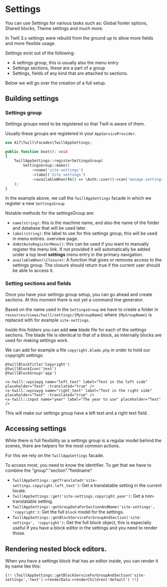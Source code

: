 # Settings

You can use Settings for various tasks such as: Global footer options, Shared blocks, Theme settings and much more.

In Twill 3.x settings were rebuild from the ground up to allow more fields and more flexible usage.

Settings exist out of the following:

- A settings group, this is usually also the menu entry
- Settings sections, these are a part of a group
- Settings, fields of any kind that are attached to sections.

Below we will go over the creation of a full setup.

## Building settings

### Settings group

Settings groups need to be registered so that Twill is aware of them.

Usually these groups are registered in your `AppServiceProvider`.

```php
use A17\Twill\Facades\TwillAppSettings;

public function boot(): void 
{
    TwillAppSettings::registerSettingsGroup(
        SettingsGroup::make()
            ->name('site-settings')
            ->label('Site settings')
            ->availableWhen(fn() => \Auth::user()->can('manage.settings')) // Example access control.
    );
}
```

In the example above, we call the `TwillAppSettings` facade in which we register a new `SettingsGroup`

Notable methods for the settingsGroup are:

- `name(string)`: this is the machine name, and also the name of the folder and database that will be used later.
- `label(string)`: the label to use for this settings group, this will be used in menu entries.
  overview page.
- `doNotAutoRegisterMenu()`: this can be used if you want to manually register the menu link. If not provided it will
  automatically be added under a top level **settings** menu entry in the primary navigation.
- `availableWhen(\Closure)`: A function that gives or removes access to the settings group. The closure should return
  true if the current user should be able to access it.

### Setting sections and fields

Once you have your settings group setup, you can go ahead and create sections. At this moment there is not yet a
command line generator.

Based on the name used in the `SettingsGroup` we have to create a folder
in `resources/views/twill/settings/{MyGroupName}`
where `{MyGroupName}` is replaced with for example `site-settings`.

Inside this folders you can add **one** blade file for each of the settings sections. The blade file is identical to
that
of a block, as internally blocks are used for making settings work.

We can add for example a file `copyright.blade.php` in order to hold our copyright settings:

```blade
@twillBlockTitle('Copyright')
@twillBlockIcon('text')
@twillBlockGroup('app')

<x-twill::wysiwyg name="left_text" label="Text in the left side" placeholder="Text" :translated="true" />
<x-twill::wysiwyg name="right_text" label="Text in the right side" placeholder="Text" :translated="true" />
<x-twill::input name="year" label="The year to use" placeholder="Text" />
```

This will make our settings group have a left text and a right text field.

## Accessing settings

While there is full flexibility as a settings group is a regular model behind the scenes, there are helpers for the
most common actions.

For this we rely on the `TwillAppSettings` facade.

To access most, you need to know the identifier. To get that we have to combine the "group"."section"."fieldname"

- `TwillAppSettings::getTranslated('site-settings.copyright.left_text')`: Get a translatable setting in the current
  locale.
- `TwillAppSettings::get('site-settings.copyright.year')`: Get a non-translatable setting.
- `TwillAppSettings::getGroupDataForSectionAndName('site-settings', 'copyright')`: Get the full `block` model for the
  settings.
- `TwillAppSettings::getBlockServiceForGroupAndSection('site-settings', 'copyright')`: Get the full block object,
  this is especially useful if you have a block editor in the settings and you need to render those.

## Rendering nested block editors.

When you have a settings block that has an editor inside, you can render it by name like this:

```blade
{!! \TwillAppSettings::getBlockServiceForGroupAndSection('site-settings','text')->renderData->renderChildren('default') !!}
```
